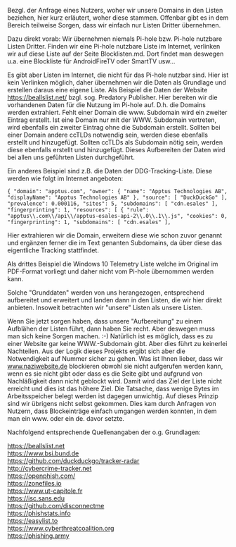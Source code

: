 Bezgl. der Anfrage eines Nutzers, woher wir unsere Domains in den Listen beziehen, hier kurz erläutert, woher diese stammen. Offenbar gibt es in dem Bereich teilweise Sorgen, dass wir einfach nur Listen Dritter übernehmen.

Dazu direkt vorab: Wir übernehmen niemals Pi-hole bzw. Pi-hole nutzbare Listen Dritter. Finden wir eine Pi-hole nutzbare Liste im Internet, verlinken wir auf diese Liste auf der Seite Blocklisten.md. Dort findet man deswegen u.a. eine Blockliste für AndroidFireTV oder SmartTV usw...

Es gibt aber Listen im Internet, die nicht für das Pi-hole nutzbar sind. Hier ist kein Verlinken möglich, daher übernehmen wir die Daten als Grundlage und erstellen daraus eine eigene Liste. Als Beispiel die Daten der Website https://beallslist.net/ bzgl. sog. Predatory Publisher. Hier bereiten wir die vorhandenen Daten für die Nutzung im Pi-hole auf. D.h. die Domains werden extrahiert. Fehlt einer Domain die www. Subdomain wird ein zweiter Eintrag erstellt. Ist eine Domain nur mit der WWW. Subdomain vertreten, wird ebenfalls ein zweiter Eintrag ohne die Subdomain erstellt. Sollten bei einer Domain andere ccTLDs notwendig sein, werden diese ebenfalls erstellt und hinzugefügt. Sollten ccTLDs als Subdomain nötig sein, werden diese ebenfalls erstellt und hinzugefügt. Dieses Aufbereiten der Daten wird bei allen uns geführten Listen durchgeführt.

Ein anderes Beispiel sind z.B. die Daten der DDG-Tracking-Liste. Diese werden wie folgt im Internet angeboten:

`{
    "domain": "apptus.com",
    "owner": {
        "name": "Apptus Technologies AB",
        "displayName": "Apptus Technologies AB"
    },
    "source": [
        "DuckDuckGo"
    ],
    "prevalence": 0.000116,
    "sites": 5,
    "subdomains": [
        "cdn.esales"
    ],
    "fingerprinting": 1,
    "resources": [
        {
            "rule": "apptus\\.com\\/api\\/apptus-esales-api-2\\.0\\.1\\.js",
            "cookies": 0,
            "fingerprinting": 1,
            "subdomains": [
                "cdn.esales"
            ],`

Hier extrahieren wir die Domain, erweitern diese wie schon zuvor genannt und ergänzen ferner die im Text genanten Subdomains, da über diese das eigentliche Tracking stattfindet.

Als drittes Beispiel die Windows 10 Telemetry Liste welche im Original im PDF-Format vorliegt und daher nicht vom Pi-hole übernommen werden kann.

Solche "Grunddaten" werden von uns herangezogen, entsprechend aufbereitet und erweitert und landen dann in den Listen, die wir hier direkt anbieten. Insoweit betrachten wir "unsere" Listen als unsere Listen.

Wenn Sie jetzt sorgen haben, dass unsere "Aufbereitung" zu einem Aufblähen der Listen führt, dann haben Sie recht. Aber deswegen muss man sich keine Sorgen machen. :-) Natürlich ist es möglich, dass es zu einer Website gar keine WWW.-Subdomain gibt. Aber dies führt zu keinerlei Nachteilen. Aus der Logik dieses Projekts ergibt sich aber die Notwendigkeit auf Nummer sicher zu gehen. Was ist Ihnen lieber, dass wir www.naziwebsite.de blockieren obwohl sie nicht aufgerufen werden kann, wenn es sie nicht gibt oder dass es die Seite gibt und aufgrund von Nachläßigkeit dann nicht geblockt wird. Damit wird das Ziel der Liste nicht erreicht und dies ist das höhere Ziel. Die Tatsache, dass wenige Bytes im Arbeitsspeicher belegt werden ist dagegen unwichtig. Auf dieses Prinzip sind wir übrigens nicht selbst gekommen. Dies kam durch Anfragen von Nutzern, dass Blockeinträge einfach umgangen werden konnten, in dem man ein www. oder ein de. davor setzte.

Nachfolgend entsprechende Quellenangaben der o.g. Grundlagen:

https://beallslist.net<br>
https://www.bsi.bund.de<br>
https://github.com/duckduckgo/tracker-radar<br>
http://cybercrime-tracker.net<br>
https://openphish.com/<br>
https://zonefiles.io<br>
https://www.ut-capitole.fr<br>
https://isc.sans.edu<br>
https://github.com/disconnectme<br>
https://phishstats.info<br>
https://easylist.to<br>
https://www.cyberthreatcoalition.org<br>
https://phishing.army<br>

